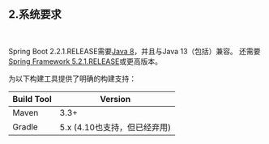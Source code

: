 <h2>2.系统要求</h2><br>

Spring Boot 2.2.1.RELEASE需要[Java 8](https://www.java.com/)，并且与Java 13（包括）兼容。 还需要[Spring Framework 5.2.1.RELEASE](https://docs.spring.io/spring/docs/5.2.1.RELEASE/spring-framework-reference/)或更高版本。

为以下构建工具提供了明确的构建支持：


| Build Tool | Version |
| ------- | ------- |
|    Maven     |    3.3+     |
|    Gradle     |    5.x (4.10也支持，但已经弃用)     |
